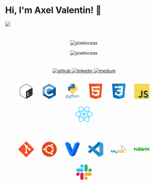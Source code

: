 # Hi, I'm Axel Valentin! 👋

<a href="url">
    <img src="https://i0.wp.com/i.pinimg.com/originals/77/ca/a3/77caa32884d735d439ade45ba37feaf2.gif" height="auto" width="auto" style="border-radius:5%">
</a>

#

<!-- Github stats -->

<p align="center">
    <img align="center" src="https://github-readme-stats.vercel.app/api?username=pixeloceax&show_icons=true&locale=en&theme=tokyonight" alt="pixeloceax" />
</p>

<!-- Most use languages -->

<p align="center">    
    <img align="center" src="https://github-readme-stats.vercel.app/api/top-langs?username=Pixeloceax&show_icons=true&locale=en&layout=compact&theme=tokyonight" alt="pixeloceax" />
</p>

#

<div align="center">
  <!-- redirect github -->
  <a href="https://github.com/Pixeloceax" target="_blank">
    <img src=https://img.shields.io/badge/github-%2324292e.svg?&style=for-the-badge&logo=github&logoColor=white alt=github style="margin-bottom: 5px;" />
  </a>  <!-- redirect Linkedin -->
  <a href="https://www.linkedin.com/in/axel-valentin-5616bb221/"         target="_blank">
    <img src=https://img.shields.io/badge/linkedin-%231E77B5.svg?&style=for-the-badge&logo=linkedin&logoColor=white alt=linkedin style="margin-bottom: 5px;" />
  </a> <!-- redirect Medium -->
  <a href="https://medium.com/@3261" target="_blank">
    <img src=https://img.shields.io/badge/medium-%23292929.svg?&style=for-the-badge&logo=medium&logoColor=white alt=medium style="margin-bottom: 5px;" />
  </a>

</div>

<br />

<div align="center">
  <!-- languages use -->
  <img style="margin: 10px" src="./icons/bash.svg" alt="bash" height="50" />
  <img style="margin: 10px" src="./icons/c.svg" alt="C" height="50" /> 
  <img style="margin: 10px" src="./icons/python.svg" alt="python" height="50" /> 
  <img style="margin: 10px" src="./icons/html5.svg" alt="html" height="50" /> 
  <img style="margin: 10px" src="./icons/css3.svg" alt="css" height="50" />
  <img style="margin: 10px" src="./icons/javascript.svg" alt="JS" height="50" />
  <img style="margin: 10px" src="./icons/React-icon.svg" alt="ReactJS" height="50" />
</div>

#

<div align="center">
  <!-- software use -->
  <img style="margin: 10px" src="./icons/git.svg" alt="git" height="50" />
  <img style="margin: 10px" src="./icons/ubuntu.svg" alt="ubuntu" height="50" /> 
  <img style="margin: 10px" src="./icons/vagrant.svg" alt="vagrant" height="50" > 
  <img style="margin: 10px" src="./icons/vscode.svg" alt="vscode" height="50" /> 
  <img style="margin: 10px" src="./icons/mysql.svg" alt="mysql" height="50" />
  <img style="margin: 10px" src="./icons/nginx.svg" alt="nginx" height="50" />
  <img style="margin: 10px" src="./icons/slack.svg" alt="slack" height="50" />
</div>
